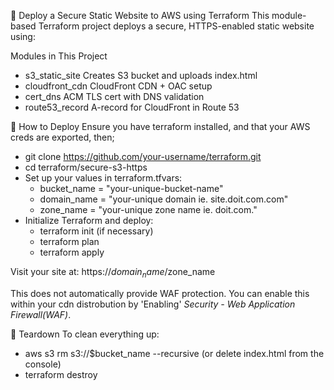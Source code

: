 🔐 Deploy a Secure Static Website to AWS using Terraform
This module-based Terraform project deploys a secure, HTTPS-enabled static website using:

Modules in This Project
 - s3_static_site	Creates S3 bucket and uploads index.html
 - cloudfront_cdn	CloudFront CDN + OAC setup
 - cert_dns	        ACM TLS cert with DNS validation
 - route53_record	A-record for CloudFront in Route 53


🚀 How to Deploy
Ensure you have terraform installed, and that your AWS creds are exported, then;
- git clone https://github.com/your-username/terraform.git
- cd terraform/secure-s3-https
- Set up your values in terraform.tfvars:
    - bucket_name  = "your-unique-bucket-name"
    - domain_name  = "your-unique domain ie. site.doit.com.com"
    - zone_name    = "your-unique zone name ie. doit.com."
- Initialize Terraform and deploy:
    - terraform init (if necessary)
    - terraform plan
    - terraform apply

Visit your site at: https://$domain_name/$zone_name

This does not automatically provide WAF protection. You can enable this within your cdn distrobution by 'Enabling' *Security - Web Application Firewall(WAF)*.

🧼 Teardown
To clean everything up:
- aws s3 rm s3://$bucket_name --recursive (or delete index.html from the console)
- terraform destroy

